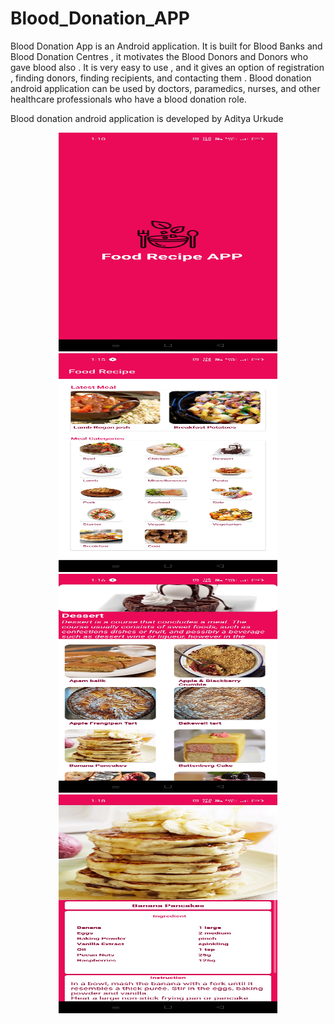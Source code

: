 # Blood_Donation_APP

Blood Donation App is an Android application.
It is built for Blood Banks and Blood Donation Centres , it motivates the Blood Donors and Donors who gave blood also . It is very easy to use , and it gives an option of registration , finding donors, finding recipients, and contacting them .
Blood donation android application can be used by doctors, paramedics, nurses, and other healthcare professionals who have a blood donation role.

Blood donation android application is developed by Aditya Urkude

<p align="center">
  <img src="https://github.com/Nomad-adi/Food-Recipe-App/blob/master/Screenshot_2022-04-23-13-10-24-03_7c4682dc59d5fb14b4ec603a8e095bc4.jpg" width="350" height="350" title="splash screen">
  <img src="https://github.com/Nomad-adi/Food-Recipe-App/blob/master/Screenshot_2022-04-23-13-15-41-58_7c4682dc59d5fb14b4ec603a8e095bc4.jpg" width="350" height= "350">
  <img src="https://github.com/Nomad-adi/Food-Recipe-App/blob/master/Screenshot_2022-04-23-13-16-05-32_7c4682dc59d5fb14b4ec603a8e095bc4.jpg" width="350" height= "350">
  <img src="https://github.com/Nomad-adi/Food-Recipe-App/blob/master/Screenshot_2022-04-23-13-18-10-47_7c4682dc59d5fb14b4ec603a8e095bc4.jpg" width="350" height= "350">


